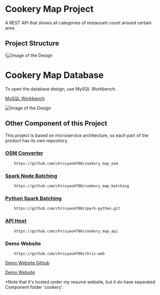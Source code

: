 # Cookery Map Project
A REST API that shows all categories of restaurant count around certain area.
## Project Structure
!![Image of the Design](https://user-images.githubusercontent.com/8865339/95397907-47b5c980-08b9-11eb-81b2-4a849cbe1750.png)



# Cookery Map Database

To open the database design, use MySQL Workbench.

[MySQL Workbench](https://www.mysql.com/products/workbench)

![Image of the Design](https://user-images.githubusercontent.com/8865339/95886017-dcde1580-0d32-11eb-935b-0c59e94f51ce.png)

## Other Component of this Project
This project is based on microservice architecture, so each part of the product has its own repository.

### [OSM Converter](https://github.com/chrisyao4700/cookery_map_osm)
```angular2
    https://github.com/chrisyao4700/cookery_map_osm
```

### [Spark Node Batching](https://github.com/chrisyao4700/cookery_map_batching)
```angular2
    https://github.com/chrisyao4700/cookery_map_batching
```

### [Python Spark Batching](https://github.com/chrisyao4700/spark-python.git)
```angular2
    https://github.com/chrisyao4700/spark-python.git
```

### [API Host](https://github.com/chrisyao4700/cookery_map_api)
```angular2
    https://github.com/chrisyao4700/cookery_map_api
```

### Demo Website
```angular2
    https://github.com/chrisyao4700/chris-web
```
[Demo Website Github](https://github.com/chrisyao4700/chris-web)

[Demo Website](https://www.chrisyao0908.com/cookery/zipcode)

*Note that it's hosted under my resume website, but it do have separated Component folder 'cookery'.